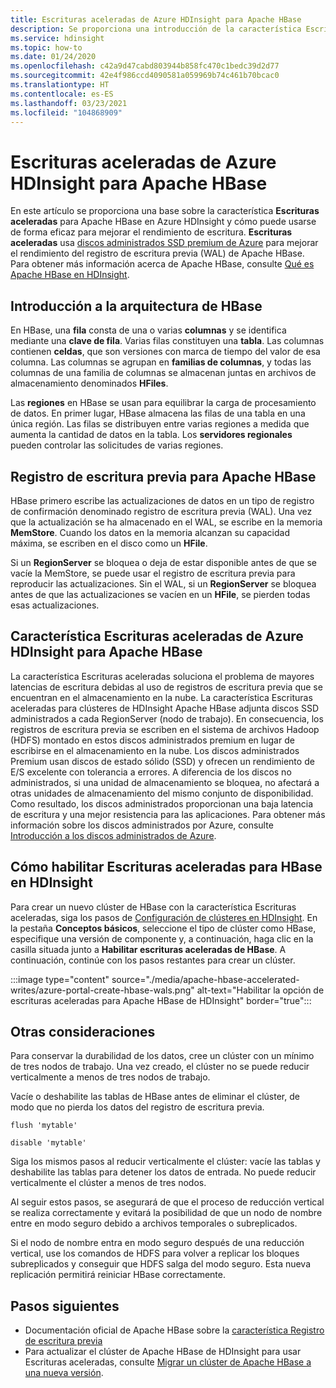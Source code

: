 ```yaml
---
title: Escrituras aceleradas de Azure HDInsight para Apache HBase
description: Se proporciona una introducción de la característica Escrituras aceleradas de Azure HDInsight, que usa discos administrados premium para mejorar el rendimiento del registro de escritura previa de Apache HBase.
ms.service: hdinsight
ms.topic: how-to
ms.date: 01/24/2020
ms.openlocfilehash: c42a9d47cabd803944b858fc470c1bedc39d2d77
ms.sourcegitcommit: 42e4f986ccd4090581a059969b74c461b70bcac0
ms.translationtype: HT
ms.contentlocale: es-ES
ms.lasthandoff: 03/23/2021
ms.locfileid: "104868909"
---
```

# <a name="azure-hdinsight-accelerated-writes-for-apache-hbase"></a>Escrituras aceleradas de Azure HDInsight para Apache HBase

En este artículo se proporciona una base sobre la característica **Escrituras aceleradas** para Apache HBase en Azure HDInsight y cómo puede usarse de forma eficaz para mejorar el rendimiento de escritura. **Escrituras aceleradas** usa [discos administrados SSD premium de Azure](../../virtual-machines/disks-types.md#premium-ssd) para mejorar el rendimiento del registro de escritura previa (WAL) de Apache HBase. Para obtener más información acerca de Apache HBase, consulte [Qué es Apache HBase en HDInsight](apache-hbase-overview.md).

## <a name="overview-of-hbase-architecture"></a>Introducción a la arquitectura de HBase

En HBase, una **fila** consta de una o varias **columnas** y se identifica mediante una **clave de fila**. Varias filas constituyen una **tabla**. Las columnas contienen **celdas**, que son versiones con marca de tiempo del valor de esa columna. Las columnas se agrupan en **familias de columnas**, y todas las columnas de una familia de columnas se almacenan juntas en archivos de almacenamiento denominados **HFiles**.

Las **regiones** en HBase se usan para equilibrar la carga de procesamiento de datos. En primer lugar, HBase almacena las filas de una tabla en una única región. Las filas se distribuyen entre varias regiones a medida que aumenta la cantidad de datos en la tabla. Los **servidores regionales** pueden controlar las solicitudes de varias regiones.

## <a name="write-ahead-log-for-apache-hbase"></a>Registro de escritura previa para Apache HBase

HBase primero escribe las actualizaciones de datos en un tipo de registro de confirmación denominado registro de escritura previa (WAL). Una vez que la actualización se ha almacenado en el WAL, se escribe en la memoria **MemStore**. Cuando los datos en la memoria alcanzan su capacidad máxima, se escriben en el disco como un **HFile**.

Si un **RegionServer** se bloquea o deja de estar disponible antes de que se vacíe la MemStore, se puede usar el registro de escritura previa para reproducir las actualizaciones. Sin el WAL, si un **RegionServer** se bloquea antes de que las actualizaciones se vacíen en un **HFile**, se pierden todas esas actualizaciones.

## <a name="accelerated-writes-feature-in-azure-hdinsight-for-apache-hbase"></a>Característica Escrituras aceleradas de Azure HDInsight para Apache HBase

La característica Escrituras aceleradas soluciona el problema de mayores latencias de escritura debidas al uso de registros de escritura previa que se encuentran en el almacenamiento en la nube.  La característica Escrituras aceleradas para clústeres de HDInsight Apache HBase adjunta discos SSD administrados a cada RegionServer (nodo de trabajo). En consecuencia, los registros de escritura previa se escriben en el sistema de archivos Hadoop (HDFS) montado en estos discos administrados premium en lugar de escribirse en el almacenamiento en la nube.  Los discos administrados Premium usan discos de estado sólido (SSD) y ofrecen un rendimiento de E/S excelente con tolerancia a errores.  A diferencia de los discos no administrados, si una unidad de almacenamiento se bloquea, no afectará a otras unidades de almacenamiento del mismo conjunto de disponibilidad.  Como resultado, los discos administrados proporcionan una baja latencia de escritura y una mejor resistencia para las aplicaciones. Para obtener más información sobre los discos administrados por Azure, consulte [Introducción a los discos administrados de Azure](../../virtual-machines/managed-disks-overview.md).

## <a name="how-to-enable-accelerated-writes-for-hbase-in-hdinsight"></a>Cómo habilitar Escrituras aceleradas para HBase en HDInsight

Para crear un nuevo clúster de HBase con la característica Escrituras aceleradas, siga los pasos de [Configuración de clústeres en HDInsight](../hdinsight-hadoop-provision-linux-clusters.md). En la pestaña **Conceptos básicos**, seleccione el tipo de clúster como HBase, especifique una versión de componente y, a continuación, haga clic en la casilla situada junto a **Habilitar escrituras aceleradas de HBase**. A continuación, continúe con los pasos restantes para crear un clúster.

:::image type="content" source="./media/apache-hbase-accelerated-writes/azure-portal-create-hbase-wals.png" alt-text="Habilitar la opción de escrituras aceleradas para Apache HBase de HDInsight" border="true":::

## <a name="other-considerations"></a>Otras consideraciones

Para conservar la durabilidad de los datos, cree un clúster con un mínimo de tres nodos de trabajo. Una vez creado, el clúster no se puede reducir verticalmente a menos de tres nodos de trabajo.

Vacíe o deshabilite las tablas de HBase antes de eliminar el clúster, de modo que no pierda los datos del registro de escritura previa.

```
flush 'mytable'
```

```
disable 'mytable'
```

Siga los mismos pasos al reducir verticalmente el clúster: vacíe las tablas y deshabilite las tablas para detener los datos de entrada. No puede reducir verticalmente el clúster a menos de tres nodos.

Al seguir estos pasos, se asegurará de que el proceso de reducción vertical se realiza correctamente y evitará la posibilidad de que un nodo de nombre entre en modo seguro debido a archivos temporales o subreplicados.

Si el nodo de nombre entra en modo seguro después de una reducción vertical, use los comandos de HDFS para volver a replicar los bloques subreplicados y conseguir que HDFS salga del modo seguro. Esta nueva replicación permitirá reiniciar HBase correctamente.

## <a name="next-steps"></a>Pasos siguientes

* Documentación oficial de Apache HBase sobre la [característica Registro de escritura previa](https://hbase.apache.org/book.html#wal)
* Para actualizar el clúster de Apache HBase de HDInsight para usar Escrituras aceleradas, consulte [Migrar un clúster de Apache HBase a una nueva versión](apache-hbase-migrate-new-version.md).
